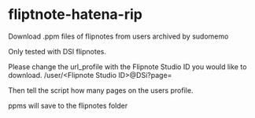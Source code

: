 # fliptnote-hatena-rip
Download .ppm files of flipnotes from users archived by sudomemo

Only tested with DSI flipnotes.

Please change the url_profile with the Flipnote Studio ID you would like to download.
/user/\<Flipnote Studio ID\>@DSi?page=

Then tell the script how many pages on the users profile.

ppms will save to the flipnotes folder
